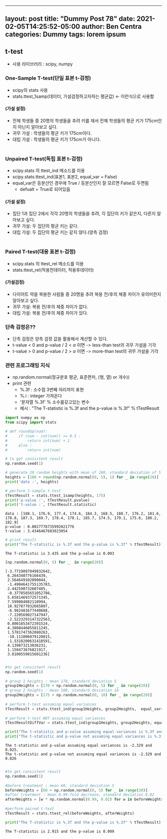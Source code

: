  ---
 layout: post
 title:  "Dummy Post 78"
 date:   2021-02-05T14:25:52-05:00
 author: Ben Centra
 categories: Dummy
 tags: lorem ipsum
 ---

## t-test
- 사용 라이브러리 : scipy, numpy

### One-Sample T-test(단일 표본 t-검정)
- scipy의 stats 사용
- stats.ttest_1samp(데이터, 가설검정하고자하는 평균값) <- 이런식으로 사용함

#### (가설 설정)
- 전체 학생들 중 20명의 학생들을 추려 키를 재서 전체 학생들의 평균 키가 175cm인지 아닌지 알아보고 싶다.
- 귀무 가설 : 학생들의 평균 키가 175cm이다.
- 대립 가설 : 학생들의 평균 키가 175cm가 아니다.
<br><br>

### Unpaired T-test(독립 표본 t-검정)
- scipy.stats 의 ttest_ind 메소드를 이용
- scipy.stats.ttest_ind(표본1, 표본2, equal_var = False)
- equal_var은 등분산인 경우에 True / 등분산인지 잘 모르면 False로 두면됨
    - defualt = True로 되어있음

#### (가설 설정)
- 집단 1과 집단 2에서 각각 20명의 학생들을 추려, 각 집단의 키가 같은지, 다른지 알아보고 싶다.
- 귀무 가설: 두 집단의 평균 키는 같다.
- 대립 가설: 두 집단의 평균 키는 같지 않다.(양측 검정)
<br><br>

### Paired T-test(대응 표본 t-검정)
- scipy.stats 의 ttest_rel 메소드를 이용
- stats.ttest_rel(적용전데이터, 적용후데이터)

#### (가설검정)
- 다이어트 약을 복용한 사람들 중 20명을 추려 복용 전/후의 체중 차이가 유의미한지 알아보고 싶다.
- 귀무 가설: 복용 전/후의 체중 차이가 없다.
- 대립 가설: 복용 전/후의 체중 차이가 있다.


### 단측 검정은??
- 단측 검정은 양측 검정 값을 활용해서 계산할 수 있다.
- t-value < 0 and p-value / 2 < $\alpha$ 이면 -> less-than test의 귀무 가설을 기각
- t-value > 0 and p-value / 2 > $\alpha$ 이면 -> more-than test의 귀무 가설을 기각


### 관련 프로그래밍 지식
- np.random.normal(정규분포 평균, 표준편차, (행, 열) or 개수))
- print 관련 
    - %.3f : 소수점 3번째 자리까지 표현
    - %.i : integer 가져온다
    - '문자열 %.3f' % 소수를갖고있는 변수
    - 예시 : "The T-statistic is %.3f and the p-value is %.3f" % tTestResult


```python
import numpy as np
from scipy import stats

# def roundUp(num):
#     if (num - int(num)) >= 0.5 :
#         return int(num) + 1 
#     else :
#         return int(num)
```


```python
# to get consistent result
np.random.seed(1)

# generate 20 random heights with mean of 180, standard deviation of 5
heights = [180 + round(np.random.normal(0, 5), 1) for _ in range(20)]
print('data :', heights)

# perform 1-sample t-test
tTestResult = stats.ttest_1samp(heights, 175)
print('p-value :', tTestResult.pvalue)
print('t-value :', tTestResult.statistic)
```

    data : [188.1, 176.9, 177.4, 174.6, 184.3, 168.5, 188.7, 176.2, 181.6, 178.8, 187.3, 169.7, 178.4, 178.1, 185.7, 174.5, 179.1, 175.6, 180.2, 182.9]
    p-value : 0.0027778735992021776
    t-value : 3.4346467603023054



```python
# print result
print("The T-statistic is %.3f and the p-value is %.3f" % tTestResult)
```

    The T-statistic is 3.435 and the p-value is 0.003



```python
[np.random.normal(0, 5) for _  in range(20)]
```




    [-3.7719897049832642,
     6.264340776166439,
     2.564649102090044,
     -1.4904641755135783,
     2.442590732687485,
     -0.3778585651052786,
     5.6581469372571345,
     7.599084082110994,
     10.927877032665807,
     -6.982481677440688,
     -7.220569027147947,
     -2.5223293147322563,
     0.8001853472391524,
     4.3808446055811245,
     1.5781747362080263,
     -10.111006079120015,
     -1.5310200631418591,
     4.139873213036231,
     1.150473676821917,
     3.8100559015601236]




```python

```


```python
#to get consistent result
np.random.seed(1)
 
# group 1 heights : mean 170, standard deviation 5
group1Heights = [170 + np.random.normal(0, 5) for _ in range(20)]
# group 2 heights : mean 180, standard deviation 10
group2Heights = [175 + np.random.normal(0, 10) for _ in range(20)]
 
# perform t-test assuming equal variances
tTestResult = stats.ttest_ind(group1Heights, group2Heights,  equal_var=True)
 
# perform t-test NOT assuming equal variances
tTestResultDiffVar = stats.ttest_ind(group1Heights, group2Heights, equal_var=False)
```


```python
print("The t-statistic and p-value assuming equal variances is %.3f and %.3f." % tTestResult)
print("The t-statistic and p-value not assuming equal variances is %.3f and %.3f" % tTestResultDiffVar)
```

    The t-statistic and p-value assuming equal variances is -2.329 and 0.025.
    The t-statistic and p-value not assuming equal variances is -2.329 and 0.026



```python

```


```python
#to get consistent result
np.random.seed(1)
 
#before treatment : mean 60, standard deviation 5
beforeWeights = [60 + np.random.normal(0, 5) for _ in range(20)]
#after treatment : mean 0.99-fold decrease, standard deviation 0.02
afterWeights = [w * np.random.normal(0.99, 0.02) for w in beforeWeights]
 
#perform paired t-test
tTestResult = stats.ttest_rel(beforeWeights, afterWeights)
```


```python
print("The T-statistic is %.3f and the p-value is %.3f" % tTestResult)
```

    The T-statistic is 2.915 and the p-value is 0.009

